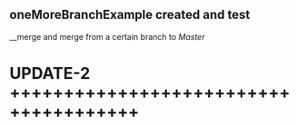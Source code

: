 ## oneMoreBranchExample created and test
__merge and merge from a certain branch to *Master*
# UPDATE-2 ++++++++++++++++++++++++++++++++++++++
